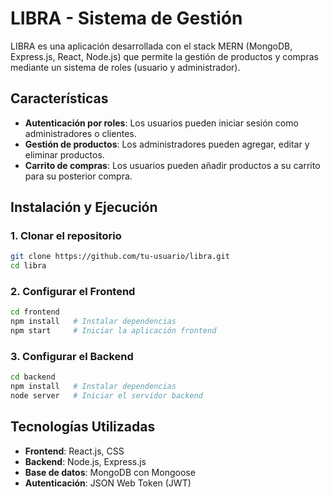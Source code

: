 # LIBRA - Sistema de Gestión

LIBRA es una aplicación desarrollada con el stack MERN (MongoDB, Express.js, React, Node.js) que permite la gestión de productos y compras mediante un sistema de roles (usuario y administrador).

## Características
- **Autenticación por roles**: Los usuarios pueden iniciar sesión como administradores o clientes.
- **Gestión de productos**: Los administradores pueden agregar, editar y eliminar productos.
- **Carrito de compras**: Los usuarios pueden añadir productos a su carrito para su posterior compra.

## Instalación y Ejecución

### 1. Clonar el repositorio
```bash
git clone https://github.com/tu-usuario/libra.git
cd libra
```

### 2. Configurar el Frontend
```bash
cd frontend
npm install   # Instalar dependencias
npm start     # Iniciar la aplicación frontend
```

### 3. Configurar el Backend
```bash
cd backend
npm install   # Instalar dependencias
node server   # Iniciar el servidor backend
```

## Tecnologías Utilizadas
- **Frontend**: React.js, CSS
- **Backend**: Node.js, Express.js
- **Base de datos**: MongoDB con Mongoose
- **Autenticación**: JSON Web Token (JWT)

